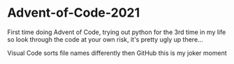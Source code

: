 # Advent-of-Code-2021
First time doing Advent of Code, trying out python for the 3rd time in my life so look through the code at your own risk, it's pretty ugly up there...


Visual Code sorts file names differently then GitHub this is my joker moment
